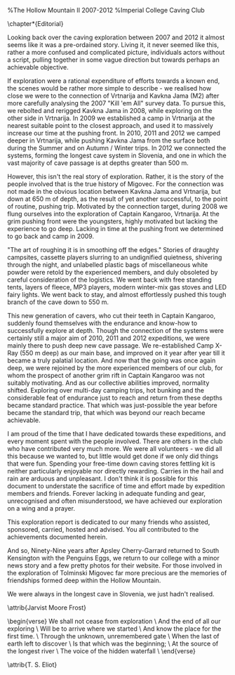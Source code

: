 %The Hollow Mountain II 2007-2012
%Imperial College Caving Club

\chapter*{Editorial}

Looking back over the caving exploration between 2007 and 2012 it almost seems like it was a pre-ordained story. Living it, it never seemed like this, rather a more confused and complicated picture, individuals actors without a script, pulling together in some vague direction but towards perhaps an achievable objective. 

If exploration were a rational expenditure of efforts towards a known end, the scenes would be rather more simple to describe - we realised how close we were to the connection of Vrtnarija and Kavkna Jama (M2) after more carefully analysing the 2007 "Kill 'em All" survey data. To pursue this, we rebolted and rerigged Kavkna Jama in 2008, while exploring on the other side in Vrtnarija. In 2009 we established a camp in Vrtnarija at the nearest suitable point to the closest approach, and used it to massively increase our time at the pushing front. In 2010, 2011 and 2012 we camped deeper in Vrtnarija, while pushing Kavkna Jama from the surface both during the Summer and on Autumn / Winter trips. In 2012 we connected the systems, forming the longest cave system in Slovenia, and one in which the vast majority of cave passage is at depths greater than 500 m.

However, this isn't the real story of exploration. Rather, it is the story of the people involved that is the true history of Migovec. For the connection was not made in the obvious location between Kavkna Jama and Vrtnarija, but down at 650 m of depth, as the result of yet another successful, to the point of routine, pushing trip. 
Motivated by the connection target, during 2008 we flung ourselves into the exploration of Captain Kangaroo, Vrtnarija. At the grim pushing front were the youngsters, highly motivated but lacking the experience to go deep. Lacking in time at the pushing front we determined to go back and camp in 2009. 

"The art of roughing it is in smoothing off the edges."
Stories of draughty campsites, cassette players slurring to an undignified quietness, shivering through the night, and unlabelled plastic bags of miscellaneous white powder were retold by the experienced members, and duly obsoleted by careful consideration of the logistics. We went back with free standing tents, layers of fleece, MP3 players, modern winter-mix gas stoves and LED fairy lights. We went back to stay, and almost effortlessly pushed this tough branch of the cave down to 550 m.

This new generation of cavers, who cut their teeth in Captain Kangaroo, suddenly found themselves with the endurance and know-how to successfully explore at depth. Though the connection of the systems were certainly still a major aim of 2010, 2011 and 2012 expeditions, we were mainly there to push deep new cave passage. We re-established Camp X-Ray (550 m deep) as our main base, and improved on it year after year till it became a truly palatial location. And now that the going was once again deep, we were rejoined by the more experienced members of our club, for whom the prospect of another grim rift in Captain Kangaroo was not suitably motivating. And as our collective abilities improved, normality shifted. Exploring over multi-day camping trips, hot bunking and the considerable feat of endurance just to reach and return from these depths became standard practice. That which was just-possible the year before became the standard trip, that which was beyond our reach became achievable.

I am proud of the time that I have dedicated towards these expeditions, and every moment spent with the people involved. There are others in the club who have contributed very much more.
We were all volunteers - we did all this because we wanted to, but little would get done if we only did things that were fun. 
Spending your free-time down caving stores fettling kit is neither particularly enjoyable nor directly rewarding. Carries in the hail and rain are arduous and unpleasant. I don't think it is possible for this document to understate the sacrifice of time and effort made by expedition members and friends. Forever lacking in adequate funding and gear, unrecognised and often misunderstood, we have achieved our exploration on a wing and a prayer. 

This exploration report is dedicated to our many friends who assisted, sponsored, carried, hosted and advised. You all contributed to the achievements documented herein.

And so, Ninety-Nine years after Apsley Cherry-Garrard returned to South Kensington with the Penguins Eggs, we return to our college with a minor news story and a few pretty photos for their website. For those involved in the exploration of Tolminski Migovec far more precious are the memories of friendships formed deep within the Hollow Mountain.

We were always in the longest cave in Slovenia, we just hadn't realised. 

\attrib{Jarvist Moore Frost}

\begin{verse}
We shall not cease from exploration  \\
And the end of all our exploring  \\
Will be to arrive where we started  \\
And know the place for the first time.  \\
Through the unknown, unremembered gate  \\
When the last of earth left to discover  \\
Is that which was the beginning;  \\
At the source of the longest river  \\
The voice of the hidden waterfall \\
\end{verse}

\attrib{T. S. Eliot}

